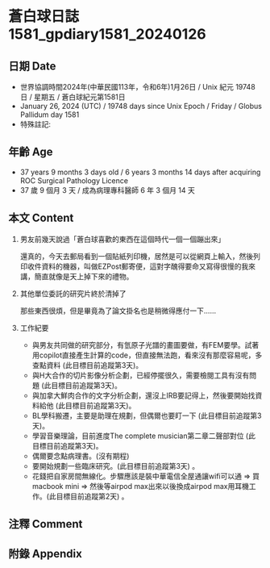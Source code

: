 [_metadata_:encoding]: - "utf-8"
[_metadata_:language]: - "zh-Hant-TW"
[_metadata_:fileformat]: - "markdown"
[_metadata_:MIME_type]: - "text/plain"
[_metadata_:markdown_version]: - "commonmark version 0.30"
[_metadata_:markdown_spec]: - "https://spec.commonmark.org/0.30/"

# 蒼白球日誌1581_gpdiary1581_20240126 #

## 日期 Date ##

* 世界協調時間2024年(中華民國113年，令和6年)1月26日 / Unix 紀元 19748 日 / 星期五 / 蒼白球紀元第1581日
* January 26, 2024 (UTC) / 19748 days since Unix Epoch / Friday / Globus Pallidum day 1581
* 特殊註記:

## 年齡 Age ##

* 37 years 9 months 3 days old / 6 years 3 months 14 days after acquiring ROC Surgical Pathology Licence
* 37 歲 9 個月 3 天 / 成為病理專科醫師 6 年 3 個月 14 天

## 本文 Content ##

1. 男友前幾天說過「蒼白球喜歡的東西在這個時代一個一個蹦出來」

    還真的，今天去郵局看到一個貼紙列印機，居然是可以從網頁上輸入，然後列印收件資料的機器，叫做EZPost郵寄便，這對字醜得要命又寫得很慢的我來講，簡直就像是天上掉下來的禮物。

2. 其他單位委託的研究片終於清掉了

    那些東西很煩，但是畢竟為了論文掛名也是稍微得應付一下......

3. 工作紀要

    - 與男友共同做的研究部分，有氫原子光譜的畫圖要做，有FEM要學。試著用copilot直接產生計算的code，但直接無法跑，看來沒有那麼容易呢，多查點資料 (此目標目前追蹤第3天)。
    - 與H大合作的切片影像分析企劃，已經停擺很久，需要檢閱工具有沒有問題 (此目標目前追蹤第3天)。
    - 與加拿大鮮肉合作的文字分析企劃，還沒上IRB要記得上，然後要開始找資料給他 (此目標目前追蹤第3天)。
    - BL學科搬遷，主要是助理在規劃，但偶爾也要盯一下 (此目標目前追蹤第3天)。
    - 學習音樂理論，目前進度The complete musician第二章二聲部對位 (此目標目前追蹤第3天)。
    - 偶爾要念點病理書。(沒有期程)
    - 要開始規劃一些臨床研究。(此目標目前追蹤第3天) 。
    - 花錢把自家房間無線化。步驟應該是裝中華電信全屋通讓wifi可以通 => 買macbook mini => 然後等airpod max出來以後換成airpod max用耳機工作。(此目標目前追蹤第2天) 。

## 注釋 Comment ##

## 附錄 Appendix ##

